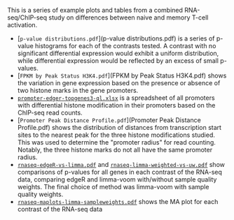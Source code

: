 This is a series of example plots and tables from a combined
RNA-seq/ChIP-seq study on differences between naive and memory T-cell
activation.

- [`p-value distributions.pdf`](p-value distributions.pdf) is a series
  of p-value histograms for each of the contrasts tested. A contrast
  with no significant differential expression would exhibit a uniform
  distribution, while differential expression would be reflected by an
  excess of small p-values.
- [`FPKM by Peak Status H3K4.pdf`](FPKM by Peak Status H3K4.pdf) shows
  the variation in gene expression based on the presence or absence of
  two histone marks in the gene promoters.
- [`promoter-edger-topgenes3-ql.xlsx`](promoter-edger-topgenes3-ql.xlsx)
  is a spreadsheet of all promoters with differential histone
  modification in their promoters based on the ChIP-seq read counts.
- [`Promoter Peak Distance Profile.pdf`](Promoter Peak Distance Profile.pdf)
  shows the distribution of distances from transcription
  start sites to the nearest peak for the three histone modifications
  studied. This was used to determine the "promoter radius" for read
  counting. Notably, the three histone marks do not all have the same
  promoter radius.
- [`rnaseq-edgeR-vs-limma.pdf`](rnaseq-edgeR-vs-limma.pdf) and
  [`rnaseq-limma-weighted-vs-uw.pdf`](rnaseq-limma-weighted-vs-uw.pdf)
  show comparisons of p-values for all genes in each contrast of the
  RNA-seq data, comparing edgeR and limma-voom with/without sample
  quality weights. The final choice of method was limma-voom with
  sample quality weights.
- [`rnaseq-maplots-limma-sampleweights.pdf`](rnaseq-maplots-limma-sampleweights.pdf)
  shows the MA plot for each contrast of the RNA-seq data
